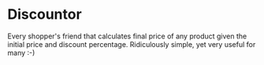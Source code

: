 # Discountor #

Every shopper's friend that calculates final price of any product given the initial price and discount percentage. Ridiculously simple, yet very useful for many :-)
